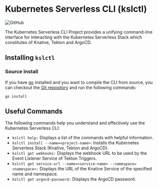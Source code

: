 # Kubernetes Serverless CLI (kslctl)

![GitHub](https://img.shields.io/github/license/kubevista/kslctl)

The Kubernetes Serverless CLI Project provides a unifying command-line interface for interacting with the Kubernetes Serverless Stack which constitutes of Knative, Tekton and ArgoCD.

## Installing `kslctl`

### Source install

  If you have [go](https://golang.org/) installed and you want to compile the CLI from source, you can checkout the [Git repository](https://github.com/kubevista/kslctl) and run the following commands:

  ```shell
  go install
  ```

## Useful Commands

The following commands help you understand and effectively use the Kubernetes Serverless CLI:

* `kslctl help:` Displays a list of the commands with helpful information.
* `kslctl install --name=<project-name>`: Installs the Kubernetes Serverless Stack (Knative, Tekton and ArgoCD).
* `kslctl get webhooks:` Displays the webhook URL to be used by the Event Listener Service of Tekton Triggers.
* `kslctl get service-url --name=<service-name> --namespace=<namespace>:` Displays the URL of the Knative Service of the specified name and namespace.
* `kslctl get argocd-password:` Displays the ArgoCD password.





